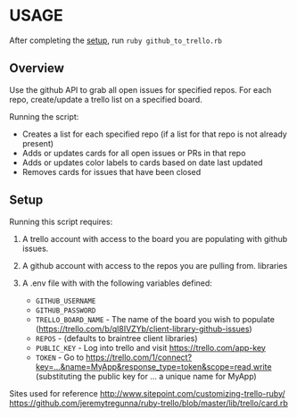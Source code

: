 # USAGE

After completing the [setup](#setup), run `ruby github_to_trello.rb`

## Overview
Use the github API to grab all open issues for specified repos. 
For each repo, create/update a trello list on a specified board.

Running the script:
- Creates a list for each specified repo (if a list for that repo is not already present)
- Adds or updates cards for all open issues or PRs in that repo
- Adds or updates color labels to cards based on date last updated
- Removes cards for issues that have been closed 

## Setup
Running this script requires:

1. A trello account with access to the board you are populating with github issues.

2. A github account with access to the repos you are pulling from.
   libraries

3. A .env file with with the following variables
   defined:
   - `GITHUB_USERNAME`
   - `GITHUB_PASSWORD`
   - `TRELLO_BOARD_NAME` - The name of the board you wish to populate (https://trello.com/b/ql8IVZYb/client-library-github-issues)
   - `REPOS` - (defaults to braintree client libraries)
   - `PUBLIC_KEY` - Log into trello and visit https://trello.com/app-key
   - `TOKEN` - Go to
     https://trello.com/1/connect?key=...&name=MyApp&response_type=token&scope=read,write 
    (substituting the public key for ... a unique name for MyApp)

Sites used for reference
http://www.sitepoint.com/customizing-trello-ruby/
https://github.com/jeremytregunna/ruby-trello/blob/master/lib/trello/card.rb
